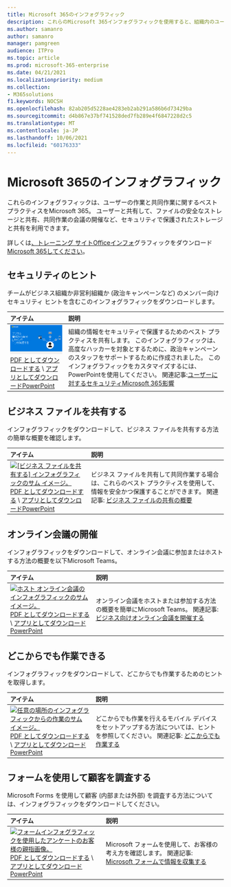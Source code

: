 ```yaml
---
title: Microsoft 365のインフォグラフィック
description: これらのMicrosoft 365インフォグラフィックを使用すると、組織内のユーザーが組織で作業するためのベスト プラクティスを理解Microsoft 365。
ms.author: samanro
author: samanro
manager: pamgreen
audience: ITPro
ms.topic: article
ms.prod: microsoft-365-enterprise
ms.date: 04/21/2021
ms.localizationpriority: medium
ms.collection:
- M365solutions
f1.keywords: NOCSH
ms.openlocfilehash: 82ab205d5228ae4283eb2ab291a586b6d73429ba
ms.sourcegitcommit: d4b867e37bf741528ded7fb289e4f6847228d2c5
ms.translationtype: MT
ms.contentlocale: ja-JP
ms.lasthandoff: 10/06/2021
ms.locfileid: "60176333"
---
```

# <a name="microsoft-365-infographics-for-your-users"></a>Microsoft 365のインフォグラフィック

これらのインフォグラフィックは、ユーザーの作業と共同作業に関するベスト プラクティスをMicrosoft 365。 ユーザーと共有して、ファイルの安全なストレージと共有、共同作業の会議の開催など、セキュリティで保護されたストレージと共有を利用できます。

詳しくは[、トレーニング サイトOfficeインフォ](https://support.microsoft.com/office/great-ways-to-work-with-office-6fe70269-b9a4-4ef0-a96e-7a5858b3bd5a)グラフィックをダウンロード[Microsoft 365してください](https://support.microsoft.com/training)。

<a name="securitytips"></a>
## <a name="security-tips"></a>セキュリティのヒント

チームがビジネス組織か非営利組織か (政治キャンペーンなど) のメンバー向けセキュリティ ヒントを含むこのインフォグラフィックをダウンロードします。

| アイテム | 説明 |
|:-----|:-----|
|[![キャンペーン情報グラフィックの保護に役立ちます。](../media/M365-Campaigns-WhatCanUsersDoToSecure-358x201.png)](../campaigns/downloads/M365CampaignsWhatCanUsersDoToSecure.pdf) <br/> [PDF としてダウンロードする](../campaigns/downloads/M365CampaignsWhatCanUsersDoToSecure.pdf)  \ [アプリとしてダウンロードPowerPoint](../campaigns/downloads/M365CampaignsWhatCanUsersDoToSecure.pptx)| 組織の情報をセキュリティで保護するためのベスト プラクティスを共有します。 このインフォグラフィックは、高度なハッカーを対象とするために、政治キャンペーンのスタッフをサポートするために作成されました。 このインフォグラフィックをカスタマイズするには、PowerPointを使用してください。 関連記事:[ユーザーに対するセキュリティMicrosoft 365影響](../campaigns/m365-campaigns-users.md)|

<a name="sharefiles"></a>
## <a name="share-your-business-files"></a>ビジネス ファイルを共有する

インフォグラフィックをダウンロードして、ビジネス ファイルを共有する方法の簡単な概要を確認します。
  
| アイテム | 説明 |
|:-----|:-----|
|[![[ビジネス ファイルを共有する] インフォグラフィックのサム イメージ。](../media/solutions-architecture-center/m365-smbscenarios-shareyourfiles-square.png)](https://go.microsoft.com/fwlink/?linkid=2079435) <br/> [PDF としてダウンロードする](https://go.microsoft.com/fwlink/?linkid=2079435)  \ [アプリとしてダウンロードPowerPoint](https://go.microsoft.com/fwlink/?linkid=2079438) | ビジネス ファイルを共有して共同作業する場合は、これらのベスト プラクティスを使用して、情報を安全かつ保護することができます。 関連記事: [ビジネス ファイルの共有の概要](../business-video/overview-file-sharing.md)|

<a name="onlinemeeting"></a>
## <a name="host-online-meetings"></a>オンライン会議の開催

インフォグラフィックをダウンロードして、オンライン会議に参加またはホストする方法の概要を以下Microsoft Teams。

| アイテム | 説明 |
|:-----|:-----|
|[![ホスト オンライン会議のインフォグラフィックのサム イメージ。](../media/solutions-architecture-center/m365-smbscenarios-hostteammeetings-square.png)](https://go.microsoft.com/fwlink/?linkid=2078712) <br/> [PDF としてダウンロードする](https://go.microsoft.com/fwlink/?linkid=2078712)  \ [アプリとしてダウンロードPowerPoint](https://go.microsoft.com/fwlink/?linkid=2079515) | オンライン会議をホストまたは参加する方法の概要を簡単にMicrosoft Teams。 関連記事: [ビジネス向けオンライン会議を開催する](../business-video/overview-online-meetings.md)|

<a name="workfromanywhere"></a>
## <a name="work-from-anywhere"></a>どこからでも作業できる

インフォグラフィックをダウンロードして、どこからでも作業するためのヒントを取得します。

| アイテム | 説明 |
|:-----|:-----|
|[![任意の場所のインフォグラフィックからの作業のサム イメージ。](../media/solutions-architecture-center/m365-smbscenarios-workfromanywhere-square.png)](https://go.microsoft.com/fwlink/?linkid=2079451) <br/> [PDF としてダウンロードする](https://go.microsoft.com/fwlink/?linkid=2079451)  \ [アプリとしてダウンロードPowerPoint](https://go.microsoft.com/fwlink/?linkid=2079455) | どこからでも作業を行えるモバイル デバイスをセットアップする方法については、ヒントを参照してください。 関連記事: [どこからでも作業する](../business-video/work-from-anywhere.md)|

<a name="surveywithforms"></a>
## <a name="survey-customers-with-forms"></a>フォームを使用して顧客を調査する

Microsoft Forms を使用して顧客 (内部または外部) を調査する方法については、インフォグラフィックをダウンロードしてください。

| アイテム | 説明 |
|:-----|:-----|
|[![フォームインフォグラフィックを使用したアンケートのお客様の親指画像。](../media/solutions-architecture-center/m365-smbscenarios-surveywithforms-square.png)](https://go.microsoft.com/fwlink/?linkid=2079526) <br/> [PDF としてダウンロードする](https://go.microsoft.com/fwlink/?linkid=2079526)  \ [アプリとしてダウンロードPowerPoint](https://go.microsoft.com/fwlink/?linkid=2079446) | Microsoft フォームを使用して、お客様の考え方を確認します。 関連記事: [Microsoft フォームで情報を収集する](https://support.microsoft.com/topic/collect-information-with-microsoft-forms-a55d6e0d-04f6-45b8-b05f-b141b8ecb4d5)|
